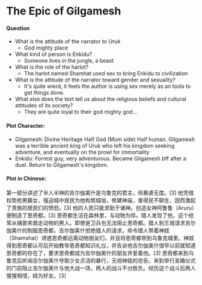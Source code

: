 # **The Epic of Gilgamesh**

#### Question

* What is the attitude of the narrator to Uruk
  * God mighty place
* What kind of person is Enkidu?
  * Someone lives in the jungle, a beast
* What is the role of the harlot?
  * The harlot named Shamhat used sex to bring Enkidu to civilization
* What is the attitude of the narrator toward gender and sexuality?
   * It's quite wierd, it feels the author is using sex merely as an tools to get things done.
* What else does the text tell us about the religious beliefs and cultural attitudes of its society?
   * They are quite loyal to their god mighty god...


#### Plot Character:

* Gilgamesh: Divine Heritage Half God (Mum side) Half human.  Gilgamesh was a terrible ancient king of Uruk who left his kingdom seeking adventure, and eventually on the prowl for immortality
* Enkidu: Forrest guy, very adventurous. Became Gilgamesh bff after a duel. Return to Gilgamesh's kingdom.


#### Plot in Chinese:
第一部分讲述了半人半神的吉尔伽美什是乌鲁克的君主，但暴虐无度。[3] 他凭借权势抢男霸女，强迫城中居民为他构筑城垣，修建神庙，害得民不聊生，因而激起了贵族的居民们的愤怒。[3] 他的人民只能求助于诸神。创造女神阿鲁鲁（Aruru）便制造了恩奇都。[3] 恩奇都生活在森林里，与动物为伴。猎人发现了他，这个经常从捕兽夹救走动物的男人。即使是卫兵也无法阻止恩奇都。猎人到王城请求吉尔伽美什的制服恩奇都，吉尔伽美什拒绝猎人的请求，命令猎人带着神妓（Shamshat）诱惑恩奇都远离动物朋友们，并且将恩奇都带到乌鲁克城里。神妓得到恩奇都认可后开始教导恩奇都知识礼仪，并告诉他吉尔伽美什很早以前就知道恩奇都的存在了，要求恩奇都成为吉尔伽美什的朋友并爱着他。[3] 恩奇都来到乌鲁克后听闻吉尔伽美什夺取少女贞洁的暴行，无视神妓的忠告，来到举行圣婚仪式的门前阻止吉尔伽美什与他大战一场，两人的战斗不分胜负。经历这个战斗后两人惺惺相惜，结为好友。[3]
